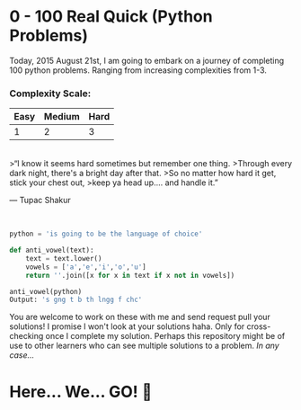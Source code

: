 # 0 - 100 Real Quick (Python Problems)

Today, 2015 August 21st, I am going to embark on a journey of completing 100 python problems. Ranging from increasing complexities from 1-3.

### Complexity Scale:

Easy | Medium | Hard
--- | --- | ---
1 | 2 | 3
<br>
>“I know it seems hard sometimes but remember one thing. 
>Through every dark night, there's a bright day after that. 
>So no matter how hard it get, stick your chest out, 
>keep ya head up.... and handle it.” 

― Tupac Shakur

<br>

```python
python = 'is going to be the language of choice'

def anti_vowel(text):
	text = text.lower()
	vowels = ['a','e','i','o','u']
	return ''.join([x for x in text if x not in vowels])

anti_vowel(python)
Output: 's gng t b th lngg f chc'
```

You are welcome to work on these with me and send request pull your solutions! I promise I won't look at your solutions haha. Only for cross-checking once I complete my solution. Perhaps this repository might be of use to other learners who can see multiple solutions to a problem.
<em>In any case...</em>
# Here... We... GO! 	:facepunch:
